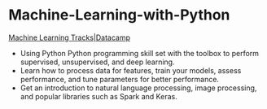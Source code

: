 # Machine-Learning-with-Python 
[Machine Learning Tracks|Datacamp](https://learn.datacamp.com/career-tracks/machine-learning-scientist-with-python)

- Using Python Python programming skill set with the toolbox to perform supervised, unsupervised, and deep learning. 
- Learn how to process data for features, train your models, assess performance, and tune parameters for better performance. 
- Get an introduction to natural language processing, image processing, and popular libraries such as Spark and Keras.
